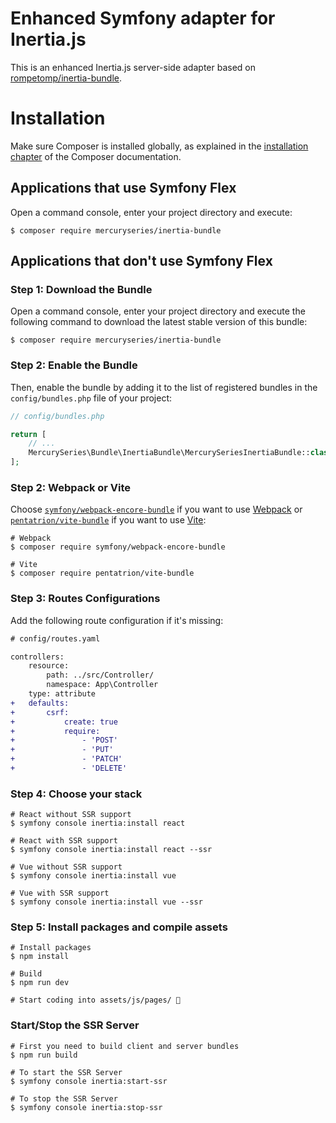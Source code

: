 Enhanced Symfony adapter for Inertia.js
=========================================

This is an enhanced Inertia.js server-side adapter based on [rompetomp/inertia-bundle](https://github.com/rompetomp/inertia-bundle).

Installation
============

Make sure Composer is installed globally, as explained in the
[installation chapter](https://getcomposer.org/doc/00-intro.md)
of the Composer documentation.

Applications that use Symfony Flex
----------------------------------

Open a command console, enter your project directory and execute:

```console
$ composer require mercuryseries/inertia-bundle
```

Applications that don't use Symfony Flex
----------------------------------------

### Step 1: Download the Bundle

Open a command console, enter your project directory and execute the
following command to download the latest stable version of this bundle:

```console
$ composer require mercuryseries/inertia-bundle
```

### Step 2: Enable the Bundle

Then, enable the bundle by adding it to the list of registered bundles
in the `config/bundles.php` file of your project:

```php
// config/bundles.php

return [
    // ...
    MercurySeries\Bundle\InertiaBundle\MercurySeriesInertiaBundle::class => ['all' => true],
];
```

### Step 2: Webpack or Vite

Choose [`symfony/webpack-encore-bundle`](https://symfony.com/doc/current/frontend.html) if you want to use [Webpack](https://webpack.js.org/) or [`pentatrion/vite-bundle`](https://github.com/lhapaipai/vite-bundle) if you want to use [Vite](https://vitejs.dev/):

```shell
# Webpack
$ composer require symfony/webpack-encore-bundle

# Vite
$ composer require pentatrion/vite-bundle
```

### Step 3: Routes Configurations

Add the following route configuration if it's missing:

```diff
# config/routes.yaml

controllers:
    resource:
        path: ../src/Controller/
        namespace: App\Controller
    type: attribute
+   defaults:
+       csrf:
+           create: true
+           require:
+               - 'POST'
+               - 'PUT'
+               - 'PATCH'
+               - 'DELETE'
```

### Step 4: Choose your stack

```shell
# React without SSR support
$ symfony console inertia:install react

# React with SSR support
$ symfony console inertia:install react --ssr

# Vue without SSR support
$ symfony console inertia:install vue

# Vue with SSR support
$ symfony console inertia:install vue --ssr
```

### Step 5: Install packages and compile assets

```shell
# Install packages
$ npm install

# Build
$ npm run dev

# Start coding into assets/js/pages/ 🎉
```

### Start/Stop the SSR Server

```shell
# First you need to build client and server bundles
$ npm run build

# To start the SSR Server
$ symfony console inertia:start-ssr

# To stop the SSR Server
$ symfony console inertia:stop-ssr
```
